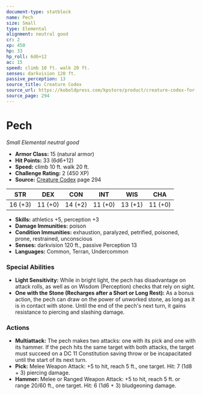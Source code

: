 ```yaml
---
document-type: statblock
name: Pech
size: Small
type: Elemental
alignment: neutral good
cr: 2
xp: 450
hp: 33
hp_roll: 6d6+12
ac: 15
speed: climb 10 ft. walk 20 ft.
senses: darkvision 120 ft. 
passive_perception: 13
source_title: Creature Codex
source_url: https://koboldpress.com/kpstore/product/creature-codex-for-5th-edition-dnd
source_page: 294
---
```


# Pech

*Small* *Elemental* *neutral good*

- **Armor Class:** 15 (natural armor)
- **Hit Points:** 33 (6d6+12)
- **Speed:** climb 10 ft. walk 20 ft.
- **Challenge Rating:** 2 (450 XP)
- **Source:** [Creature Codex](https://koboldpress.com/kpstore/product/creature-codex-for-5th-edition-dnd) page 294

| STR | DEX | CON | INT | WIS | CHA |
| --- | --- | --- | --- | --- | --- |
| 16 (+3) | 11 (+0) | 14 (+2) | 11 (+0) | 13 (+1) | 11 (+0) |

- **Skills:** athletics +5, perception +3
- **Damage Immunities:** poison
- **Condition Immunities:** exhaustion, paralyzed, petrified, poisoned, prone, restrained, unconscious
- **Senses:** darkvision 120 ft., passive Perception 13
- **Languages:** Common, Terran, Undercommon

### Special Abilities

- **Light Sensitivity:** While in bright light, the pech has disadvantage on attack rolls, as well as on Wisdom (Perception) checks that rely on sight.
- **One with the Stone (Recharges after a Short or Long Rest):** As a bonus action, the pech can draw on the power of unworked stone, as long as it is in contact with stone. Until the end of the pech's next turn, it gains resistance to piercing and slashing damage.

### Actions

- **Multiattack:** The pech makes two attacks: one with its pick and one with its hammer. If the pech hits the same target with both attacks, the target must succeed on a DC 11 Constitution saving throw or be incapacitated until the start of its next turn.
- **Pick:** Melee Weapon Attack: +5 to hit, reach 5 ft., one target. Hit: 7 (1d8 + 3) piercing damage.
- **Hammer:** Melee or Ranged Weapon Attack: +5 to hit, reach 5 ft. or range 20/60 ft., one target. Hit: 6 (1d6 + 3) bludgeoning damage.
